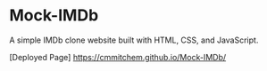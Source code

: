 # Mock-IMDb
A simple IMDb clone website built with HTML, CSS, and JavaScript.

[Deployed Page] https://cmmitchem.github.io/Mock-IMDb/
